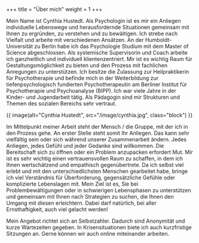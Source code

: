 +++
title = "Über mich"
weight = 1
+++

Mein Name ist Cynthia Hustedt. Als Psychologin ist es mir ein Anliegen individuelle Lebenswege und herausfordernde Situationen gemeinsam mit Ihnen zu ergründen, zu verstehen und zu bewältigen. Ich strebe nach Vielfalt und arbeite mit verschiedenen Ansätzen. An der Humboldt-Universität zu Berlin habe ich das Psychologie Studium mit dem Master of Science abgeschlossen. Als systemische Supervisorin und Coach arbeite ich ganzheitlich und individuell klientenzentriert. Mir ist es wichtig Raum für Gestaltungsmöglichkeit zu bieten und den Prozess mit fachlichen Anregungen zu unterstützen. Ich besitze die Zulassung zur Heilpraktikerin für Psychotherapie und befinde mich in der Weiterbildung zur tiefenpsychologisch fundierten Psychotherapeutin am Berliner Institut für Psychotherapie und Psychoanalyse (BIPP). Ich war viele Jahre in der Kinder- und Jugendarbeit tätig. Als Pädagogin sind mir Strukturen und Themen des sozialen Bereichs sehr vertraut.

{{ image(alt="Cynthia Hustedt", src="/image/cynthia.jpg", class="block") }}

Im Mittelpunkt meiner Arbeit steht der Mensch / die Gruppe, mit der ich in den Prozess gehe. An erster Stelle steht somit Ihr Anliegen. Das kann sehr vielfältig sein oder sich während unserer Zusammenarbeit ändern. Jedes Anliegen, jedes Gefühl und jeder Gedanke sind willkommen. Die Bereitschaft sich zu öffnen oder ein Problem anzupacken erfordert Mut.  Mir ist es sehr wichtig einen vertrauensvollen Raum zu schaffen, in dem ich Ihnen wertschätzend und empathisch gegenübertrete. Da ich selbst viel erlebt und mit den unterschiedlichsten Menschen gearbeitet habe, bringe ich viel Verständnis für Überforderung, gegensätzliche Gefühle oder komplizierte Lebenslagen mit. Mein Ziel ist es, Sie bei Problembewältigungen oder in schwierigen Lebensphasen zu unterstützen und gemeinsam mit Ihnen nach Strategien zu suchen, die Ihnen den Umgang mit diesen erleichtern. Dabei darf natürlich, bei aller Ernsthaftigkeit, auch viel gelacht werden!

Mein Angebot richtet sich an Selbstzahler. Dadurch sind Anonymität und kurze Wartezeiten gegeben. In Krisensituationen biete ich auch kurzfristige Sitzungen an. Gerne können wir auch online miteinander arbeiten.
